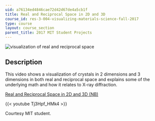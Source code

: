 ```yaml
---
uid: a76134ed4846cae72d42d67de4a5cb1f
title: Real and Reciprocal Space in 2D and 3D
course_id: res-3-004-visualizing-materials-science-fall-2017
type: course
layout: course_section
parent_title: 2017 MIT Student Projects
---
```


![visualization of real and reciprocal space](https://open-learning-course-data-production.s3.amazonaws.com/res-3-004-visualizing-materials-science-fall-2017/94ca634b27af25fcf310cc2410d9e672_MITRES_3_004F17_20_anon.jpg)

Description
-----------

This video shows a visualization of crystals in 2 dimensions and 3 dimensions in both real and reciprocal space and explains some of the underlying math and how it relates to X-ray diffraction.

[Real and Reciprocal Space in 2D and 3D (NB)](https://open-learning-course-data-production.s3.amazonaws.com/res-3-004-visualizing-materials-science-fall-2017/439117b480a51941de9a54e43e9de5ef_2017_anon3.nb)

{{< youtube Tj3Hpf_HMk4 >}}

Courtesy MIT student.